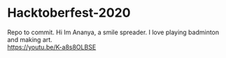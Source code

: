 # Hacktoberfest-2020
Repo to commit.
Hi Im Ananya, a smile spreader. I love playing badminton and making art.  
https://youtu.be/K-a8s8OLBSE
